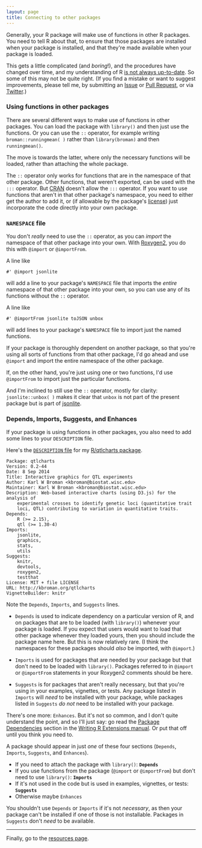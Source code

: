 ```yaml
---
layout: page
title: Connecting to other packages
---
```


Generally, your R package will make use of functions in other R
packages. You need to tell R about that, to ensure that those packages
are installed when your package is installed, and that they're made
available when your package is loaded.

This gets a little complicated (and _boring_!), and the procedures
have changed over time, and my understanding of R
[is not always up-to-date](http://kbroman.org/hipsteR). So some of
this may not be quite right. (If you find a mistake or want to suggest
improvements, please tell me, by submitting an
[Issue](https://github.com/kbroman/pkg_primer/issues) or
[Pull Request](https://github.com/kbroman/pkg_primer/pulls), or via
[Twitter](http://twitter.com/kwbroman).)

### Using functions in other packages

There are several different ways to make use of functions in other
packages. You can load the package with `library()` and then just use
the functions. Or you can use the `::` operator, for example writing
`broman::runningmean( )` rather than `library(broman)` and then
`runningmean()`.

The move is towards the latter, where only the necessary functions
will be loaded, rather than attaching the whole package.

The `::` operator only works for functions that are in the namespace
of that other package. Other functions, that weren't exported, can be used
with the `:::` operator. But [CRAN](http://cran.r-project.org) doesn't
allow the `:::` operator. If you want to use functions that aren't in
that other package's namespace, you need to either get the author to
add it, or (if allowable by the package's [license](licenses.html))
just incorporate the code directly into your own package.

### `NAMESPACE` file

You don't _really_ need to use the `::` operator, as you can _import_
the namespace of that other package into your own. With
[Roxygen2](https://github.com/klutometis/roxygen), you do this with
`@import` or `@importFrom`.

A line like

    #' @import jsonlite

will add a line to your package's `NAMESPACE` file that imports the
_entire_ namespace of that other package into your own, so you can
use any of its functions without the `::` operator.

A line like

    #' @importFrom jsonlite toJSON unbox

will add lines to your package's `NAMESPACE` file to import just the
named functions.

If your package is thoroughly dependent on another package, so that
you're using all sorts of functions from that other package, I'd go
ahead and use `@import` and import the entire namespace of the other
package.

If, on the other hand, you're just using one or two functions, I'd use
`@importFrom` to import just the particular functions. 

And I'm inclined to still use the `::` operator, mostly for clarity:
`jsonlite::unbox( )` makes it clear that `unbox` is not part of the
present package but is part of
[jsonlite](https://github.com/jeroenooms/jsonlite).

### Depends, Imports, Suggests, and Enhances

If your package is using functions in other packages, you also need to
add some lines to your `DESCRIPTION` file.

Here's the
[`DESCRIPTION` file](https://github.com/kbroman/qtlcharts/blob/master/DESCRIPTION)
for my [R/qtlcharts package](https://github.com/kbroman/qtlcharts).

    Package: qtlcharts
    Version: 0.2-44
    Date: 8 Sep 2014
    Title: Interactive graphics for QTL experiments
    Author: Karl W Broman <kbroman@biostat.wisc.edu>
    Maintainer: Karl W Broman <kbroman@biostat.wisc.edu>
    Description: Web-based interactive charts (using D3.js) for the analysis of
        experimental crosses to identify genetic loci (quantitative trait
        loci, QTL) contributing to variation in quantitative traits.
    Depends:
        R (>= 2.15),
        qtl (>= 1.30-4)
    Imports:
        jsonlite,
        graphics,
        stats,
        utils
    Suggests:
        knitr,
        devtools,
        roxygen2,
        testthat
    License: MIT + file LICENSE
    URL: http://kbroman.org/qtlcharts
    VignetteBuilder: knitr

Note the `Depends`, `Imports`, and `Suggests` lines.

- `Depends` is used to indicate dependency on a particular version of
  R, and on packages that are to be loaded (with `library()`) whenever
  your package is loaded. If you expect that users would want to load
  that other package whenever they loaded yours, then you should
  include the package name here. But this is now relatively rare. (I
  think the namespaces for these packages should _also_ be imported,
  with `@import`.)

- `Imports` is used for packages that are needed by your package but
  that don't need to be loaded with `library()`. Packages referred
  to in `@import` or `@importFrom` statements in your Roxygen2
  comments should be here.

- `Suggests` is for packages that aren't really necessary, but that
  you're using in your examples, vignettes, or tests. Any
  package listed in `Imports` will _need_ to be installed with your
  package, while packages listed in `Suggests` _do not_ need to be
  installed with your package.

There's one more: `Enhances`. But it's not so common, and I don't
quite understand the point, and so I'll just
say: go read the
[Package Dependencies](http://cran.r-project.org/doc/manuals/r-release/R-exts.html#Package-Dependencies)
section in the
[Writing R Extensions manual](http://cran.r-project.org/doc/manuals/r-release/R-exts.html).
Or put that off until you think you need to.

A package should appear in just _one_ of these four sections
(`Depends`, `Imports`, `Suggests`, and `Enhances`).

- If you need to attach the package with `library()`: **`Depends`**
- If you use functions from the package (`@import` or `@importFrom`) but don't
  need to use `library()`: **`Imports`**
- If it's not used in the code but is used in examples, vignettes, or tests:
  **`Suggests`**
- Otherwise maybe `Enhances`

You shouldn't use `Depends` or `Imports` if it's not _necessary_, as
then your package can't be installed if one of those is not
installable. Packages in `Suggests` don't _need_ to be available.

---

Finally, go to the [resources page](resources.html).
